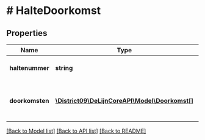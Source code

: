 # # HalteDoorkomst

## Properties

Name | Type | Description | Notes
------------ | ------------- | ------------- | -------------
**haltenummer** | **string** | nummer van de halte (key waarde) | [optional]
**doorkomsten** | [**\District09\DeLijnCoreAPI\Model\Doorkomst[]**](Doorkomst.md) | lijst van doorkomsten van meerdere ritten | [optional]

[[Back to Model list]](../../README.md#models) [[Back to API list]](../../README.md#endpoints) [[Back to README]](../../README.md)
